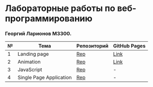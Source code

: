 # Лабораторные работы по веб-программированию
### Георгий Ларионов М3300.

 № | Тема | Репозиторий | GitHub Pages
--- | --- | --- | --- 
1|Landing page| [Rep](https://github.com/larionovgm/Web/tree/master/Lab_1_landing)|[Link](https://larionovgm.github.io/Web/Lab_1_landing/)
2|Animation| [Rep](https://github.com/larionovgm/Web/tree/master/Lab_2_Animation)|[Link](https://larionovgm.github.io/Web/Lab_2_Animation)
3|JavaScript| [Rep](https://github.com/larionovgm/Web/tree/master/Lab_3_JS)|-
4|Single Page Application| [Rep](https://github.com/larionovgm/Web/tree/master/Lab_4_SPA)|-
